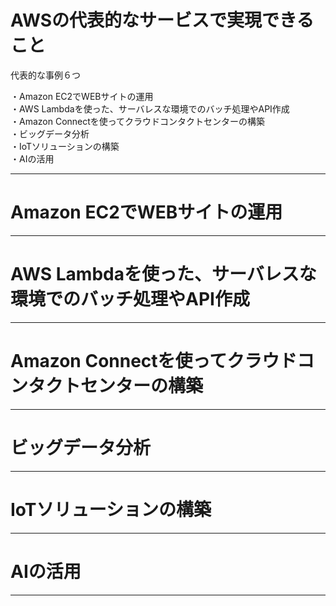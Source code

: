 # AWSの代表的なサービスで実現できること

代表的な事例６つ

・Amazon EC2でWEBサイトの運用   
・AWS Lambdaを使った、サーバレスな環境でのバッチ処理やAPI作成   
・Amazon Connectを使ってクラウドコンタクトセンターの構築   
・ビッグデータ分析   
・IoTソリューションの構築   
・AIの活用   

---
# Amazon EC2でWEBサイトの運用

---
# AWS Lambdaを使った、サーバレスな環境でのバッチ処理やAPI作成

---
# Amazon Connectを使ってクラウドコンタクトセンターの構築

---
# ビッグデータ分析

---
# IoTソリューションの構築

---
# AIの活用

---
